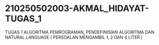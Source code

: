 # 210250502003-AKMAL_HIDAYAT-TUGAS_1
TUGAS 1 ALGORITMA PEMROGRAMAN, PENDEFINISIAN ALGORITMA DAN NATURAL LANGUAGE ( PERSOALAN MENGAMBIL 1, 2 DAN 4 LITER )
